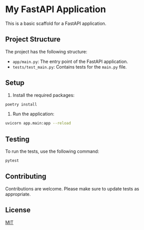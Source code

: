 # My FastAPI Application

This is a basic scaffold for a FastAPI application.

## Project Structure

The project has the following structure:

- `app/main.py`: The entry point of the FastAPI application.
- `tests/test_main.py`: Contains tests for the `main.py` file.

## Setup

1. Install the required packages:

```bash
poetry install
```

1. Run the application:

```bash
uvicorn app.main:app --reload
```

## Testing

To run the tests, use the following command:

```bash
pytest
```

## Contributing

Contributions are welcome. Please make sure to update tests as appropriate.

## License

[MIT](https://choosealicense.com/licenses/mit/)
